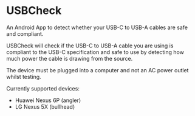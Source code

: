 # USBCheck
An Android App to detect whether your USB-C to USB-A cables are safe and compliant.

USBCheck will check if the USB-C to USB-A cable you are using is compliant to the USB-C specification and safe to use by detecting how much power the cable is drawing from the source. 

The device must be plugged into a computer and not an AC power outlet whilst testing.

Currently supported devices:

- Huawei Nexus 6P (angler)
- LG Nexus 5X (bullhead)
